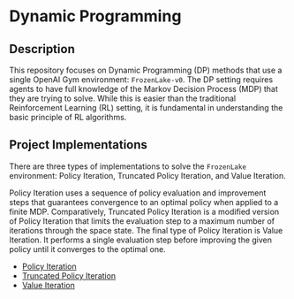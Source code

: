 # Dynamic Programming

## Description

This repository focuses on Dynamic Programming (DP) methods that use a single OpenAI Gym environment: `FrozenLake-v0`. The DP setting requires agents to have full knowledge of the Markov Decision Process (MDP) that they are trying to solve. While this is easier than the traditional Reinforcement Learning (RL) setting, it is fundamental in understanding the basic principle of RL algorithms.

## Project Implementations

There are three types of implementations to solve the `FrozenLake` environment: Policy Iteration, Truncated Policy Iteration, and Value Iteration.

Policy Iteration uses a sequence of policy evaluation and improvement steps that guarantees convergence to an optimal policy when applied to a finite MDP. Comparatively, Truncated Policy Iteration is a modified version of Policy Iteration that limits the evaluation step to a maximum number of iterations through the space state. The final type of Policy Iteration is Value Iteration. It performs a single evaluation step before improving the given policy until it converges to the optimal one.

- [Policy Iteration](https://github.com/Achronus/Portfolio/tree/master/rl/dynamic_programming/policy_iteration)
- [Truncated Policy Iteration](https://github.com/Achronus/Portfolio/tree/master/rl/dynamic_programming/truncated_policy_iteration)
- [Value Iteration](https://github.com/Achronus/Portfolio/tree/master/rl/dynamic_programming/value_iteration)
